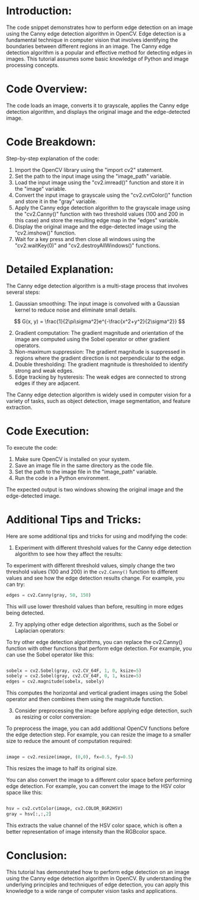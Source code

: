 # Introduction:

The code snippet demonstrates how to perform edge detection on an image using the Canny edge detection algorithm in OpenCV. Edge detection is a fundamental technique in computer vision that involves identifying the boundaries between different regions in an image. The Canny edge detection algorithm is a popular and effective method for detecting edges in images. This tutorial assumes some basic knowledge of Python and image processing concepts.

# Code Overview:

The code loads an image, converts it to grayscale, applies the Canny edge detection algorithm, and displays the original image and the edge-detected image.

# Code Breakdown:

Step-by-step explanation of the code:

1. Import the OpenCV library using the "import cv2" statement.
2. Set the path to the input image using the "image_path" variable.
3. Load the input image using the "cv2.imread()" function and store it in the "image" variable.
4. Convert the input image to grayscale using the "cv2.cvtColor()" function and store it in the "gray" variable.
5. Apply the Canny edge detection algorithm to the grayscale image using the "cv2.Canny()" function with two threshold values (100 and 200 in this case) and store the resulting edge map in the "edges" variable.
6. Display the original image and the edge-detected image using the "cv2.imshow()" function.
7. Wait for a key press and then close all windows using the "cv2.waitKey(0)" and "cv2.destroyAllWindows()" functions.

# Detailed Explanation:

The Canny edge detection algorithm is a multi-stage process that involves several steps:

1. Gaussian smoothing: The input image is convolved with a Gaussian kernel to reduce noise and eliminate small details.

```math

G(x, y) = \frac{1}{2\pi\sigma^2}e^{-\frac{x^2+y^2}{2\sigma^2}}

```
2. Gradient computation: The gradient magnitude and orientation of the image are computed using the Sobel operator or other gradient operators.
3. Non-maximum suppression: The gradient magnitude is suppressed in regions where the gradient direction is not perpendicular to the edge.
4. Double thresholding: The gradient magnitude is thresholded to identify strong and weak edges.
5. Edge tracking by hysteresis: The weak edges are connected to strong edges if they are adjacent.

The Canny edge detection algorithm is widely used in computer vision for a variety of tasks, such as object detection, image segmentation, and feature extraction.

# Code Execution:

To execute the code:

1. Make sure OpenCV is installed on your system.
2. Save an image file in the same directory as the code file.
3. Set the path to the image file in the "image_path" variable.
4. Run the code in a Python environment.

The expected output is two windows showing the original image and the edge-detected image.

# Additional Tips and Tricks:

Here are some additional tips and tricks for using and modifying the code:

1. Experiment with different threshold values for the Canny edge detection algorithm to see how they affect the results:

To experiment with different threshold values, simply change the two threshold values (100 and 200) in the `cv2.Canny()` function to different values and see how the edge detection results change. For example, you can try:

```python
edges = cv2.Canny(gray, 50, 150)
```

This will use lower threshold values than before, resulting in more edges being detected.

2. Try applying other edge detection algorithms, such as the Sobel or Laplacian operators:

To try other edge detection algorithms, you can replace the cv2.Canny() function with other functions that perform edge detection. For example, you can use the Sobel operator like this:

```python

sobelx = cv2.Sobel(gray, cv2.CV_64F, 1, 0, ksize=5)
sobely = cv2.Sobel(gray, cv2.CV_64F, 0, 1, ksize=5)
edges = cv2.magnitude(sobelx, sobely)

```

This computes the horizontal and vertical gradient images using the Sobel operator and then combines them using the magnitude function.

3. Consider preprocessing the image before applying edge detection, such as resizing or color conversion:

To preprocess the image, you can add additional OpenCV functions before the edge detection step. For example, you can resize the image to a smaller size to reduce the amount of computation required:

```python

image = cv2.resize(image, (0,0), fx=0.5, fy=0.5)

```

This resizes the image to half its original size.

You can also convert the image to a different color space before performing edge detection. For example, you can convert the image to the HSV color space like this:

```python

hsv = cv2.cvtColor(image, cv2.COLOR_BGR2HSV)
gray = hsv[:,:,2]

```

This extracts the value channel of the HSV color space, which is often a better representation of image intensity than the RGBcolor space.

# Conclusion:

This tutorial has demonstrated how to perform edge detection on an image using the Canny edge detection algorithm in OpenCV. By understanding the underlying principles and techniques of edge detection, you can apply this knowledge to a wide range of computer vision tasks and applications.